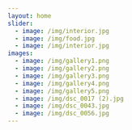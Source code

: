 ```yaml
---
layout: home
slider:
  - image: /img/interior.jpg
  - image: /img/food.jpg
  - image: /img/interior.jpg
images:
  - image: /img/gallery1.png
  - image: /img/gallery2.png
  - image: /img/gallery3.png
  - image: /img/gallery4.png
  - image: /img/gallery5.png
  - image: /img/dsc_0017 (2).jpg
  - image: /img/dsc_0043.jpg
  - image: /img/dsc_0056.jpg
---
```

